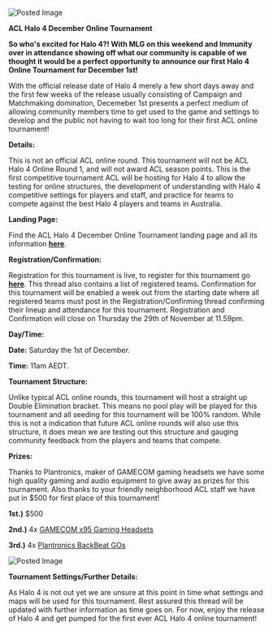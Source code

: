 ![Posted Image](http://i47.tinypic.com/30lmhrn.png)





**ACL Halo 4 December Online Tournament**





**So who's excited for Halo 4?! With MLG on this weekend and Immunity over in attendance showing off what our community is capable of we thought it would be a perfect opportunity to announce our first Halo 4 Online Tournament for December 1st!**




With the official release date of Halo 4 merely a few short days away and the first few weeks of the release usually consisting of Campaign and Matchmaking domination, Decemeber 1st presents a perfect medium of allowing community members time to get used to the game and settings to develop and the public not having to wait too long for their first ACL online tournament!






**Details:**

This is not an official ACL online round. This tournament will not be ACL Halo 4 Online Round 1, and will not award ACL season points. This is the first competitive tournament ACL will be hosting for Halo 4 to allow the testing for online structures, the development of understanding with Halo 4 competitive settings for players and staff, and practice for teams to compete against the best Halo 4 players and teams in Australia.






**Landing Page:**

Find the ACL Halo 4 December Online Tournament landing page and all its information 
**[here](http://www.aclpro.com.au/2012/events/halo/acl-halo4-odc)**. 






**Registration/Confirmation:**

Registration for this tournament is live, to register for this tournament go 
**[here](http://www.aclpro.com.au/forums/topic/19056-acl-halo-4-december-online-tournament-registration)**. This thread also contains a list of registered teams. Confirmation for this tournament will be enabled a week out from the starting date where all registered teams must post in the Registration/Confirming thread confirming their lineup and attendance for this tournament. Registration and Confirmation will close on Thursday the 29th of November at 11.59pm.






**Day/Time:**


**Date:**
 Saturday the 1st of December.



**Time:**
 11am AEDT.






**Tournament Structure:**


Unlike typical ACL online rounds, this tournament will host a straight up Double Elimination bracket. This means no pool play will be played for this tournament and all seeding for this tournament will be 100% random. While this is not a indication that future ACL online rounds will also use this structure, it does mean we are testing out this structure and gauging community feedback from the players and teams that compete.






**Prizes:**

Thanks to Plantronics, maker of GAMECOM gaming headsets we have some high quality gaming and audio equipment to give away as prizes for this tournament. Also thanks to your friendly neighborhood ACL staff we have put in $500 for first place of this tournament!






**1st.)**
 $500



**2nd.)**
 4x 
[GAMECOM x95 Gaming Headsets](http://www.plantronics.com/us/product/gamecom-x95?skuId=sku5620026)


**3rd.)**
 4x 
[Plantronics BackBeat GOs](http://www.plantronics.com/us/product/backbeat-go)





![Posted Image](http://www.plantronics.com/images/logos/download/pltssc-logo.jpg)





**Tournament Settings/Further Details:**

As Halo 4 is not out yet we are unsure at this point in time what settings and maps will be used for this tournament. Rest assured this thread will be updated with further information as time goes on. For now, enjoy the release of Halo 4 and get pumped for the first ever ACL Halo 4 online tournament!